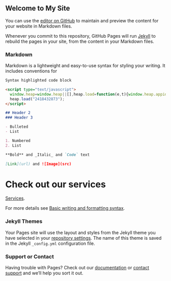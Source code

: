 ## Welcome to My Site

You can use the [editor on GitHub](https://github.com/choletz/TESTwebsite/edit/gh-pages/index.md) to maintain and preview the content for your website in Markdown files.

Whenever you commit to this repository, GitHub Pages will run [Jekyll](https://jekyllrb.com/) to rebuild the pages in your site, from the content in your Markdown files.

### Markdown

Markdown is a lightweight and easy-to-use syntax for styling your writing. It includes conventions for

```markdown
Syntax highlighted code block

<script type="text/javascript">
  window.heap=window.heap||[],heap.load=function(e,t){window.heap.appid=e,window.heap.config=t=t||{};var r=document.createElement("script");r.type="text/javascript",r.async=!0,r.src="https://cdn.heapanalytics.com/js/heap-"+e+".js";var a=document.getElementsByTagName("script")[0];a.parentNode.insertBefore(r,a);for(var n=function(e){return function(){heap.push([e].concat(Array.prototype.slice.call(arguments,0)))}},p=["addEventProperties","addUserProperties","clearEventProperties","identify","resetIdentity","removeEventProperty","setEventProperties","track","unsetEventProperty"],o=0;o<p.length;o++)heap[p[o]]=n(p[o])};
  heap.load("2418432873");
</script>

## Header 2
### Header 3

- Bulleted
- List

1. Numbered
2. List

**Bold** and _Italic_ and `Code` text

[Link](url) and ![Image](src)
```
# Check out our services 
[Services](https://www.linkedin.com/in/colin-holetz-366267112/).


For more details see [Basic writing and formatting syntax](https://docs.github.com/en/github/writing-on-github/getting-started-with-writing-and-formatting-on-github/basic-writing-and-formatting-syntax).

### Jekyll Themes

Your Pages site will use the layout and styles from the Jekyll theme you have selected in your [repository settings](https://github.com/choletz/TESTwebsite/settings/pages). The name of this theme is saved in the Jekyll `_config.yml` configuration file.

### Support or Contact

Having trouble with Pages? Check out our [documentation](https://docs.github.com/categories/github-pages-basics/) or [contact support](https://support.github.com/contact) and we’ll help you sort it out.
